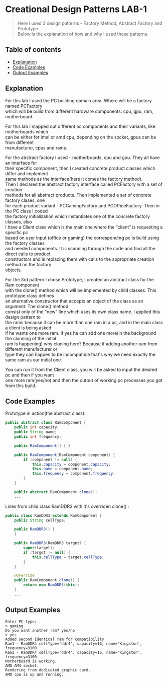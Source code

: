 # Creational Design Patterns LAB-1
> Here I used 3 design patterns - Factory Method, Abstract Factory and Prototype.  
> Below is the explanation of how and why I used these patterns.

## Table of contents

* [Explanation](#explanation)
* [Code Examples](#code-examples)
* [Output Examples](#output-examples)

## Explanation
For this lab I used the PC building domain area. Where will be a factory named PCFactory  
which will be build from different hardware components: cpu, gpu, ram, motherboard.    

For this lab I mapped out different pc components and their variants, like motherboards which  
can be either for intel or amd cpu, depending on the socket, gpus can be from different  
manufacturer, cpus and rams.  

For the abstract factory I used - motherboards, cpu and gpu. They all have an interface for  
their specific component, then I created concrete product classes which differ and implement  
same methods as the interface(here it comes the factory method).  
Then I declared the abstract factory interface called PCFactory with a set of creation  
methods for all abstract products. Then implemented a set of concrete factory clases, one  
for each product variant - PCGamingFactory and PCOfficeFactory. Then in the PC class I coded  
the factory initialization which instantiates one of the concrete factory classes, also  
I have a Client class which is the main one where the "client" is requesting a specific pc  
based on user input (office or gaming) the corresponding pc is build using the factory classes  
and needed components. It is scanning through the code and find all the direct calls to product  
constructors and is replacing them with calls to the appropriate creation method on the factory  
objects.

For the 3rd pattern I chose Prototype, I created an abstract class for the Ram component  
with the clone() method which will be implemented by child classes. This prototype class defines  
an alternative constructor that accepts an object of the class as an argument. The clone() method  
consist only of the "new" line which uses its own class name. I applied this design pattern to  
the rams because it can be more than one ram in a pc, and in the main class a client is being asked    
if he wants one more ram. If yes he can add one more(in the background the clonning of the initial  
ram is happening) why cloning here? Because if adding another ram from different manufacturer or  
type they can happen to be incompatible that's why we need exactly the same ram as our initial one.

You can run it from the Client class, you will be asked to input the desired pc and then if you want  
one more ram(yes/no) and then the output of working pc processes you got from this build.   

## Code Examples
Prototype in action(the abstract class):
```java
public abstract class RamComponent {
    public int capacity;
    public String name;
    public int frequency;

    public RamComponent() { }

    public RamComponent(RamComponent component) {
        if (component != null) {
            this.capacity = component.capacity;
            this.name = component.name;
            this.frequency = component.frequency;
        }
    }

    public abstract RamComponent clone();
    ...
```
Lines from child class RamDDR3 with it's overriden clone() :

```java
public class RamDDR3 extends RamComponent {
    public String cellType;

    public RamDDR3() {
    }

    public RamDDR3(RamDDR3 target) {
        super(target);
        if (target != null) {
            this.cellType = target.cellType;
        }
    }

    @Override
    public RamComponent clone() {
        return new RamDDR3(this);
    }
    ...
```
## Output Examples
```
Enter PC type:
> gaming
Do you want another ram? yes/no
> yes
Added second identical ram for compatibility
Ram1 - RamDDR4 cellType='ddr4', capacity=16, name='Kingston', frequency=3100
Ram2 - RamDDR4 cellType='ddr4', capacity=16, name='Kingston', frequency=3100
Motherboard is working.
AMD AM4 socket.
Rendering from dedicated graphic card.
AMD cpu is up and running.
```
